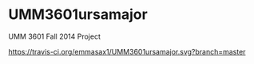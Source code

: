 UMM3601ursamajor
================

UMM 3601 Fall 2014 Project


https://travis-ci.org/emmasax1/UMM3601ursamajor.svg?branch=master
